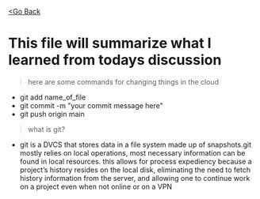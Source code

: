 [<Go Back](README.md)
# This file will summarize what I learned from todays discussion
>here are some commands for changing things in the cloud
 + git add name_of_file
 + git commit -m "your commit message here"
 + git push origin main
>what is git?
 + git is a DVCS that stores data in a file system made up of snapshots.git mostly relies on local operations, most necessary information can be found in local resources. this allows for process expediency because a project’s history resides on the local disk, eliminating the need to fetch history information from the server, and allowing one to continue work on a project even when not online or on a VPN